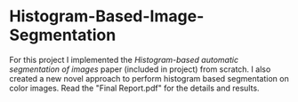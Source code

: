 # Histogram-Based-Image-Segmentation

For this project I implemented the *Histogram-based automatic segmentation of images* paper (included in project) from scratch. I also created a new novel approach to perform histogram based segmentation on color images. Read the "Final Report.pdf" for the details and results.
